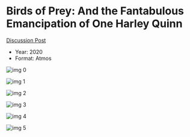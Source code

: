 # Birds of Prey: And the Fantabulous Emancipation of One Harley Quinn

[Discussion Post](https://www.avsforum.com/threads/bass-eq-for-filtered-movies.2995212/post-59405578)

* Year: 2020
* Format: Atmos

![img 0](https://i.imgur.com/XUpg5il.jpg)

![img 1](https://i.imgur.com/M3UHavh.png)

![img 2](https://i.imgur.com/ttJLlIp.jpg)

![img 3](https://i.imgur.com/knrGWhR.png)

![img 4](https://i.imgur.com/nXYZrYE.jpg)

![img 5](https://i.imgur.com/htt9byE.png)

